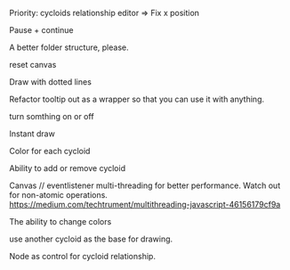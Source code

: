 Priority: cycloids relationship editor => Fix x position

Pause + continue

A better folder structure, please.

reset canvas

Draw with dotted lines

Refactor tooltip out as a wrapper so that you can use it with anything.

turn somthing on or off

Instant draw

Color for each cycloid

Ability to add or remove cycloid

Canvas // eventlistener multi-threading for better performance. Watch out for non-atomic operations.
https://medium.com/techtrument/multithreading-javascript-46156179cf9a

The ability to change colors

use another cycloid as the base for drawing.

Node as control for cycloid relationship.

